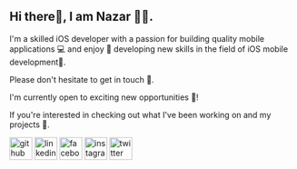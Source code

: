 
## Hi there👋, I am Nazar 💁‍♂️. 

I'm a skilled iOS developer with a passion for building quality mobile applications 💻 and enjoy 💖 developing new skills in the field of iOS mobile development📱.

Please don't hesitate to get in touch 🙌.

I'm currently open to exciting new opportunities 🌠!

If you're interested in checking out what I've been working on and my projects 🍬.

[<img src='https://cdn.jsdelivr.net/npm/simple-icons@3.0.1/icons/github.svg' alt='github' height='40'>](https://github.com/nazarzbs)  [<img src='https://cdn.jsdelivr.net/npm/simple-icons@3.0.1/icons/linkedin.svg' alt='linkedin' height='40'>](www.linkedin.com/in/nazarzbs)  [<img src='https://cdn.jsdelivr.net/npm/simple-icons@3.0.1/icons/facebook.svg' alt='facebook' height='40'>](https://www.facebook.com/nazarzbs)  [<img src='https://cdn.jsdelivr.net/npm/simple-icons@3.0.1/icons/instagram.svg' alt='instagram' height='40'>](https://www.instagram.com/nazarzbs/)  [<img src='https://cdn.jsdelivr.net/npm/simple-icons@3.0.1/icons/twitter.svg' alt='twitter' height='40'>](https://twitter.com/nazarzbs)  


